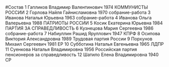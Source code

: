 #Состав
1 Гапликов Владимир Валентинович 1974 КОММУНИСТЫ РОССИИ
2 Горлова Найля Гайнисламовна 1970 собрание-работа
3 Иванова Наталья Юрьевна 1963 собрание-работа
4 Иванова Ольга Валерьевна 1988 ПАТРИОТЫ РОССИИ
5 Косик Екатерина Юрьевна 1984 ПАРТИЯ ЗА СПРАВЕДЛИВОСТЬ
6 Кузнецова Мария Сергеевна 1986 собрание-работа
7 Набиуллин Рашид Яруллович 1947 КПРФ
8 Осипова Виктория Александровна 1989 Трудовая партия России
9 Порхунов Михаил Сергеевич 1981 ЕР
10 Субботина Наталья Евгеньевна 1965 ЛДПР
11 Суенкова Наталья Владимировна 1956 Российская партия пенсионеров за справедливость
12 Шатило Елена Владимировна 1940 СР
